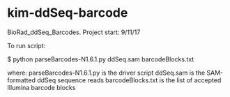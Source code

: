 # kim-ddSeq-barcode
BioRad_ddSeq_Barcodes. Project start: 9/11/17

To run script:

$ python parseBarcodes-N1.6.1.py ddSeq.sam barcodeBlocks.txt

where:
parseBarcodes-N1.6.1.py is the driver script
ddSeq.sam is the SAM-formatted ddSeq sequence reads
barcodeBlocks.txt is the list of accepted Illumina barcode blocks
